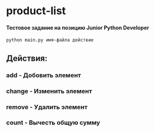 # product-list
#### Тестовое задание на позицию Junior Python Developer
```
python main.py имя-файла действие
```

## Действия:
### add - Добовить элемент
### change - Изменить элемент
### remove - Удалить элемент
### count - Вычесть общую сумму
